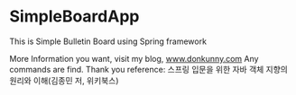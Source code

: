 # SimpleBoardApp
This is Simple Bulletin Board using Spring framework

More Information you want, visit my blog, www.donkunny.com
Any commands are find. Thank you
reference: 스프링 입문을 위한 자바 객체 지향의 원리와 이해(김종민 저, 위키북스)
